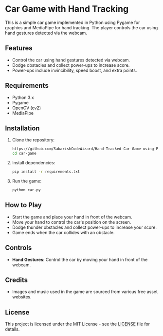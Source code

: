 

# Car Game with Hand Tracking

This is a simple car game implemented in Python using Pygame for graphics and MediaPipe for hand tracking. The player controls the car using hand gestures detected via the webcam.

## Features

- Control the car using hand gestures detected via webcam.
- Dodge obstacles and collect power-ups to increase score.
- Power-ups include invincibility, speed boost, and extra points.

## Requirements

- Python 3.x
- Pygame
- OpenCV (cv2)
- MediaPipe

## Installation

1. Clone the repository:

   ```bash
   https://github.com/SabarishCodeWizard/Hand-Tracked-Car-Game-using-Pygame-and-MediaPipe.git
   cd car-game
   ```

2. Install dependencies:

   ```bash
   pip install -r requirements.txt
   ```

3. Run the game:

   ```bash
   python car.py
   ```

## How to Play

- Start the game and place your hand in front of the webcam.
- Move your hand to control the car's position on the screen.
- Dodge thunder obstacles and collect power-ups to increase your score.
- Game ends when the car collides with an obstacle.

## Controls

- **Hand Gestures**: Control the car by moving your hand in front of the webcam.



## Credits

- Images and music used in the game are sourced from various free asset websites.

## License

This project is licensed under the MIT License - see the [LICENSE](LICENSE) file for details.



